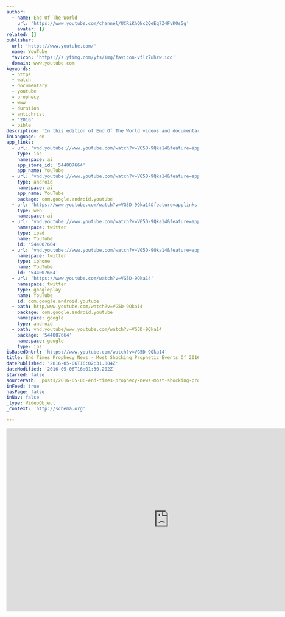 ```yaml
---
author:
  - name: End Of The World
    url: 'https://www.youtube.com/channel/UCRiKhQNc2QeEq7Z4FvK0s5g'
    avatar: {}
related: []
publisher:
  url: 'https://www.youtube.com/'
  name: YouTube
  favicon: 'https://s.ytimg.com/yts/img/favicon-vflz7uhzw.ico'
  domain: www.youtube.com
keywords:
  - https
  - watch
  - documentary
  - youtube
  - prophecy
  - www
  - duration
  - antichrist
  - '2016'
  - bible
description: 'In this edition of End Of The World videos and documentaries, we are going to present you the most shocking prophetic events of 2016. All these prophetic events happened in 2016 around the world. Watch the end times prophecy news here. Watch End Times Prophecy News - Most Shocking Prophetic Events Of 2016 (Documentary) in high definition (HD) here.'
inLanguage: en
app_links:
  - url: 'vnd.youtube://www.youtube.com/watch?v=VG5D-9Qka14&feature=applinks'
    type: ios
    namespace: ai
    app_store_id: '544007664'
    app_name: YouTube
  - url: 'vnd.youtube://www.youtube.com/watch?v=VG5D-9Qka14&feature=applinks'
    type: android
    namespace: ai
    app_name: YouTube
    package: com.google.android.youtube
  - url: 'https://www.youtube.com/watch?v=VG5D-9Qka14&feature=applinks'
    type: web
    namespace: ai
  - url: 'vnd.youtube://www.youtube.com/watch?v=VG5D-9Qka14&feature=applinks'
    namespace: twitter
    type: ipad
    name: YouTube
    id: '544007664'
  - url: 'vnd.youtube://www.youtube.com/watch?v=VG5D-9Qka14&feature=applinks'
    namespace: twitter
    type: iphone
    name: YouTube
    id: '544007664'
  - url: 'https://www.youtube.com/watch?v=VG5D-9Qka14'
    namespace: twitter
    type: googleplay
    name: YouTube
    id: com.google.android.youtube
  - path: http/www.youtube.com/watch?v=VG5D-9Qka14
    package: com.google.android.youtube
    namespace: google
    type: android
  - path: vnd.youtube/www.youtube.com/watch?v=VG5D-9Qka14
    package: '544007664'
    namespace: google
    type: ios
isBasedOnUrl: 'https://www.youtube.com/watch?v=VG5D-9Qka14'
title: End Times Prophecy News - Most Shocking Prophetic Events Of 2016 (Documentary)
datePublished: '2016-05-06T16:02:31.804Z'
dateModified: '2016-05-06T16:01:30.202Z'
starred: false
sourcePath: _posts/2016-05-06-end-times-prophecy-news-most-shocking-prophetic-events-of.md
inFeed: true
hasPage: false
inNav: false
_type: VideoObject
_context: 'http://schema.org'

---
```

<iframe src="https://cdn.embedly.com/widgets/media.html?src=https%3A%2F%2Fwww.youtube.com%2Fembed%2FVG5D-9Qka14%3Ffeature%3Doembed&amp;url=https%3A%2F%2Fwww.youtube.com%2Fwatch%3Fv%3DVG5D-9Qka14&amp;image=https%3A%2F%2Fi.ytimg.com%2Fvi%2FVG5D-9Qka14%2Fhqdefault.jpg&amp;key=b7d04c9b404c499eba89ee7072e1c4f7&amp;type=text%2Fhtml&amp;schema=youtube" width="854" height="480" scrolling="no" frameborder="0" allowfullscreen="" style=""></iframe>